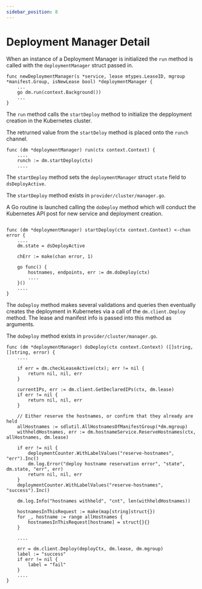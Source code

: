 ```yaml
---
sidebar_position: 8
---
```


# Deployment Manager Detail

When an instance of a Deployment Manager is initialized the `run` method is called with the `deploymentManager` struct passed in.

```
func newDeploymentManager(s *service, lease mtypes.LeaseID, mgroup *manifest.Group, isNewLease bool) *deploymentManager {
    ...
	go dm.run(context.Background())
    ...
}
```

The `run` method calls the `startDeploy` method to initialize the depployment creation in the Kubernetes cluster.

The retrurned value from the `startDeloy` method is placed onto the `runch` channel.

```
func (dm *deploymentManager) run(ctx context.Context) {
    ....
	runch := dm.startDeploy(ctx)
    ....
```

The `startDeploy` method sets the `deploymentManager` struct `state` field to `dsDeployActive`.

The `startDeploy` method exists in `provider/cluster/manager.go`.

A Go routine is launched calling the `doDeploy` method which will conduct the Kubernetes API post for new service and deployment creation.

```

func (dm *deploymentManager) startDeploy(ctx context.Context) <-chan error {
    ....
	dm.state = dsDeployActive

	chErr := make(chan error, 1)

	go func() {
		hostnames, endpoints, err := dm.doDeploy(ctx)
        ....
	}()
    ....
}

```

The `doDeploy` method makes several validations and queries then eventually creates the deployment in Kubernetes via a call of the `dm.client.Deploy` method.  The lease and manifest info is passed into this method as arguments.

The `doDeploy` method exists in `provider/cluster/manager.go`.


```
func (dm *deploymentManager) doDeploy(ctx context.Context) ([]string, []string, error) {
    ....

	if err = dm.checkLeaseActive(ctx); err != nil {
		return nil, nil, err
	}

	currentIPs, err := dm.client.GetDeclaredIPs(ctx, dm.lease)
	if err != nil {
		return nil, nil, err
	}

	// Either reserve the hostnames, or confirm that they already are held
	allHostnames := sdlutil.AllHostnamesOfManifestGroup(*dm.mgroup)
	withheldHostnames, err := dm.hostnameService.ReserveHostnames(ctx, allHostnames, dm.lease)

	if err != nil {
		deploymentCounter.WithLabelValues("reserve-hostnames", "err").Inc()
		dm.log.Error("deploy hostname reservation error", "state", dm.state, "err", err)
		return nil, nil, err
	}
	deploymentCounter.WithLabelValues("reserve-hostnames", "success").Inc()

	dm.log.Info("hostnames withheld", "cnt", len(withheldHostnames))

	hostnamesInThisRequest := make(map[string]struct{})
	for _, hostname := range allHostnames {
		hostnamesInThisRequest[hostname] = struct{}{}
	}

    ....

	err = dm.client.Deploy(deployCtx, dm.lease, dm.mgroup)
	label := "success"
	if err != nil {
		label = "fail"
	}
    ....
}
```